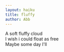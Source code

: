 ```yaml
---
layout: haiku
title: fluffy
author: Abb
---
```


A soft fluffy cloud<br>
I wish i could float as free<br>
Maybe some day I'll<br>
